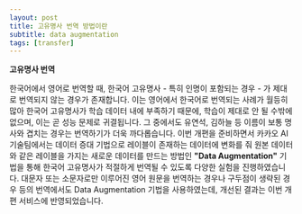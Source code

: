 ```yaml
---
layout: post
title: 고유명사 번역 방법이란
subtitle: data augmentation 
tags: [transfer]
---
```


__고유명사 번역__


한국어에서 영어로 번역할 때, 한국어 고유명사 - 특히 인명이 포함되는 경우 - 가 제대로 번역되지 않는 경우가 존재합니다. 
이는 영어에서 한국어로 번역되는 사례가 월등히 많아 한국어 고유명사가 학습 데이터 내에 부족하기 때문에, 
학습이 제대로 안 될 수밖에 없으며, 이는 곧 성능 문제로 귀결됩니다. 
그 중에서도 유연석, 김하늘 등 이름이 보통 명사와 겹치는 경우는 번역하기가 더욱 까다롭습니다. 
이번 개편을 준비하면서 카카오 AI 기술팀에서는 데이터 증대 기법으로 레이블이 존재하는 데이터에 변화를 줘 
원본 데이터와 같은 레이블을 가지는 새로운 데이터를 만드는 방법인 __"Data Augmentation"__
기법을 통해 한국어 고유명사가 적절하게 번역될 수 있도록 다양한 실험을 진행하였습니다.
대문자 또는 소문자로만 이루어진 영어 원문을 번역하는 경우나 구두점이 생략된 경우 등의 번역에서도 Data Augmentation 기법을 사용하였는데,
개선된 결과는 이번 개편 서비스에 반영되었습니다.

